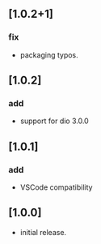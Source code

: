 
## [1.0.2+1] 
### fix
 * packaging typos.

## [1.0.2] 
### add
* support for dio 3.0.0


## [1.0.1] 
### add
* VSCode compatibility


## [1.0.0] 

* initial release.
